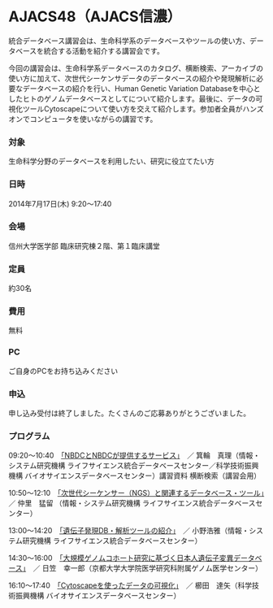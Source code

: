 # AJACS48（AJACS信濃）

統合データベース講習会は、生命科学系のデータベースやツールの使い方、データベースを統合する活動を紹介する講習会です。

今回の講習会は、生命科学系データベースのカタログ、横断検索、アーカイブの使い方に加えて、次世代シーケンサデータのデータベースの紹介や発現解析に必要なデータベースの紹介を行い、Human Genetic Variation Databaseを中心としたヒトのゲノムデータベースとしてについて紹介します。最後に、データの可視化ツールCytoscapeについて使い方を交えて紹介します。参加者全員がハンズオンでコンピュータを使いながらの講習です。

### 対象
生命科学分野のデータベースを利用したい、研究に役立てたい方
### 日時
2014年7月17日(木) 9:20～17:40　
### 会場
信州大学医学部 臨床研究棟２階、第１臨床講堂

### 定員
約30名
### 費用
無料
### PC
ご自身のPCをお持ち込みください
### 申込
申し込み受付は終了しました。たくさんのご応募ありがとうございました。

### プログラム
09:20～10:40　[「NBDCとNBDCが提供するサービス」](01_minowa)　／ 箕輪　真理（情報・システム研究機構 ライフサイエンス統合データベースセンター／科学技術振興機構 バイオサイエンスデータベースセンター）講習資料 横断検索（講習会用）

10:50～12:10　[「次世代シーケンサー（NGS）と関連するデータベース・ツール」](02_nakazato)　／ 仲里　猛留 （情報・システム研究機構 ライフサイエンス統合データベースセンター）

13:00～14:20　[「遺伝子発現DB・解析ツールの紹介」](03_hono)　／ 小野浩雅（情報・システム研究機構 ライフサイエンス統合データベースセンター）

14:30～16:00　[「大規模ゲノムコホート研究に基づく日本人遺伝子変異データベース」](04_hikasa)　／ 日笠　幸一郎（京都大学大学院医学研究科附属ゲノム医学センター）

16:10～17:40　[「Cytoscapeを使ったデータの可視化」](05_kushida)　／ 櫛田　達矢（科学技術振興機構 バイオサイエンスデータベースセンター）

